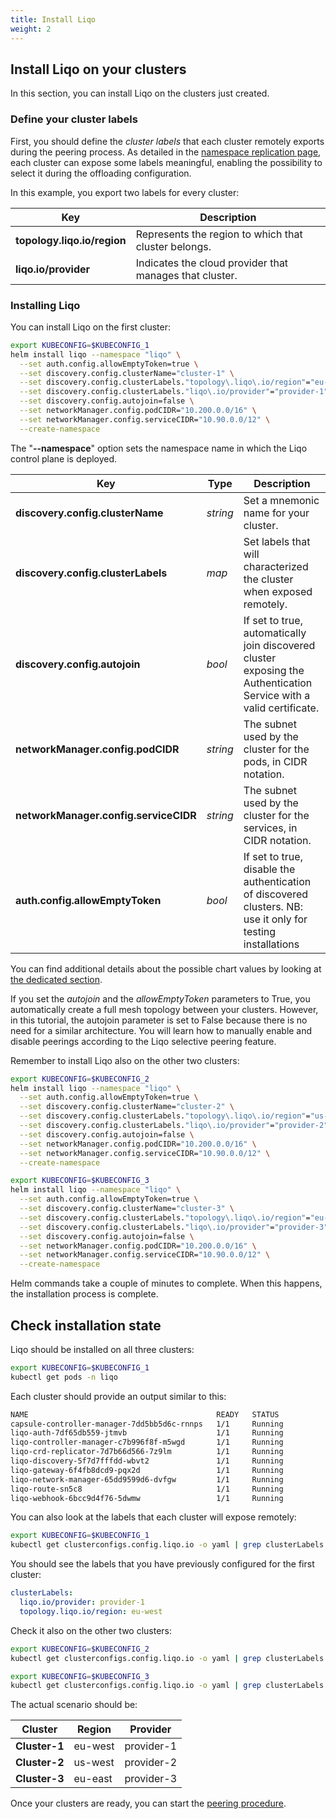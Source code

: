```yaml
---
title: Install Liqo
weight: 2
---
```


## Install Liqo on your clusters

In this section, you can install Liqo on the clusters just created. 

### Define your cluster labels

First, you should define the *cluster labels* that each cluster remotely exports during the peering process.
As detailed in the [namespace replication page](#), each cluster can expose some labels meaningful, enabling the possibility to select it during the offloading configuration. 

In this example, you export two labels for every cluster:

| Key                           | Description |
| --------------                | ----------- |
| **topology.liqo.io/region**   | Represents the region to which that cluster belongs. |
| **liqo.io/provider**          | Indicates the cloud provider that manages that cluster. |

### Installing Liqo

You can install Liqo on the first cluster:

```bash
export KUBECONFIG=$KUBECONFIG_1
helm install liqo --namespace "liqo" \
  --set auth.config.allowEmptyToken=true \
  --set discovery.config.clusterName="cluster-1" \
  --set discovery.config.clusterLabels."topology\.liqo\.io/region"="eu-west" \
  --set discovery.config.clusterLabels."liqo\.io/provider"="provider-1" \
  --set discovery.config.autojoin=false \
  --set networkManager.config.podCIDR="10.200.0.0/16" \
  --set networkManager.config.serviceCIDR="10.90.0.0/12" \
  --create-namespace
```

The "**--namespace**" option sets the namespace name in which the Liqo control plane is deployed.

| Key                                   | Type | Description |
|-----                                  |------|-------------|
| **discovery.config.clusterName**      | *string* | Set a mnemonic name for your cluster. |
| **discovery.config.clusterLabels**    | *map*    | Set labels that will characterized the cluster when exposed remotely. |
| **discovery.config.autojoin**         | *bool*   | If set to true, automatically join discovered cluster exposing the Authentication Service with a valid certificate. |
| **networkManager.config.podCIDR**     | *string* | The subnet used by the cluster for the pods, in CIDR notation. |
| **networkManager.config.serviceCIDR** | *string* | The subnet used by the cluster for the services, in CIDR notation. |
| **auth.config.allowEmptyToken**       | *bool*   | If set to true, disable the authentication of discovered clusters. NB: use it only for testing installations |

You can find additional details about the possible chart values by looking at [the dedicated section](/installation/chart_values#values).
 
If you set the *autojoin* and the *allowEmptyToken* parameters to True, you automatically create a full mesh topology between your clusters.
However, in this tutorial, the autojoin parameter is set to False because there is no need for a similar architecture. 
You will learn how to manually enable and disable peerings according to the Liqo selective peering feature.

Remember to install Liqo also on the other two clusters:

```bash
export KUBECONFIG=$KUBECONFIG_2
helm install liqo --namespace "liqo" \
  --set auth.config.allowEmptyToken=true \
  --set discovery.config.clusterName="cluster-2" \
  --set discovery.config.clusterLabels."topology\.liqo\.io/region"="us-west" \
  --set discovery.config.clusterLabels."liqo\.io/provider"="provider-2" \
  --set discovery.config.autojoin=false \
  --set networkManager.config.podCIDR="10.200.0.0/16" \
  --set networkManager.config.serviceCIDR="10.90.0.0/12" \
  --create-namespace
```

```bash
export KUBECONFIG=$KUBECONFIG_3
helm install liqo --namespace "liqo" \
  --set auth.config.allowEmptyToken=true \
  --set discovery.config.clusterName="cluster-3" \
  --set discovery.config.clusterLabels."topology\.liqo\.io/region"="eu-east" \
  --set discovery.config.clusterLabels."liqo\.io/provider"="provider-3" \
  --set discovery.config.autojoin=false \
  --set networkManager.config.podCIDR="10.200.0.0/16" \
  --set networkManager.config.serviceCIDR="10.90.0.0/12" \
  --create-namespace
```

Helm commands take a couple of minutes to complete. When this happens, the installation process is complete.

## Check installation state

Liqo should be installed on all three clusters:

```bash
export KUBECONFIG=$KUBECONFIG_1
kubectl get pods -n liqo
```

Each cluster should provide an output similar to this:

```bash
NAME                                          READY   STATUS      
capsule-controller-manager-7dd5bb5d6c-rnnps   1/1     Running             
liqo-auth-7df65db559-jtmvb                    1/1     Running             
liqo-controller-manager-c7b996f8f-m5wgd       1/1     Running             
liqo-crd-replicator-7d7b66d566-7z9lm          1/1     Running             
liqo-discovery-5f7d7fffdd-wbvt2               1/1     Running             
liqo-gateway-6f4fb8dcd9-pqx2d                 1/1     Running             
liqo-network-manager-65dd9599d6-dvfgw         1/1     Running             
liqo-route-sn5c8                              1/1     Running             
liqo-webhook-6bcc9d4f76-5dwmw                 1/1     Running             
```

You can also look at the labels that each cluster will expose remotely:

```bash
export KUBECONFIG=$KUBECONFIG_1
kubectl get clusterconfigs.config.liqo.io -o yaml | grep clusterLabels -A 2
```

You should see the labels that you have previously configured for the first cluster:

```yaml
clusterLabels:
  liqo.io/provider: provider-1
  topology.liqo.io/region: eu-west
```

Check it also on the other two clusters:

```bash
export KUBECONFIG=$KUBECONFIG_2
kubectl get clusterconfigs.config.liqo.io -o yaml | grep clusterLabels -A 2
```

```bash
export KUBECONFIG=$KUBECONFIG_3
kubectl get clusterconfigs.config.liqo.io -o yaml | grep clusterLabels -A 2
```

The actual scenario should be: 

| Cluster         | Region  | Provider |
|-----            | ------- |----------|
| **Cluster-1**   | eu-west |  provider-1   |
| **Cluster-2**   | us-west |  provider-2   |
| **Cluster-3**   | eu-east |  provider-3   |

Once your clusters are ready, you can start the [peering procedure](../peer).
